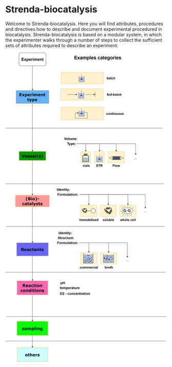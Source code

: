 # Strenda-biocatalysis

Welcome to Strenda-biocatalysis. Here you will find attributes, procedures and directives how to describe and document experimental procedured in biocatalysis. Strenda-biocatalysis is based on a modular system, in which the experimenter walks through a number of steps to collect the sufficient sets of attributes required to describe an experiment:

![img](assets/schema.png)

